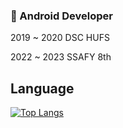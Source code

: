 ### 🌱 Android Developer
2019 ~ 2020 DSC HUFS

2022 ~ 2023 SSAFY 8th
## Language
[![Top Langs](https://github-readme-stats.vercel.app/api/top-langs/?username=kosdjs&layout=pie)](https://github.com/anuraghazra/github-readme-stats)
<!--
**kosdjs/kosdjs** is a ✨ _special_ ✨ repository because its `README.md` (this file) appears on your GitHub profile.

Here are some ideas to get you started:

- 🔭 I’m currently working on ...
- 🌱 I’m currently learning ...
- 👯 I’m looking to collaborate on ...
- 🤔 I’m looking for help with ...
- 💬 Ask me about ...
- 📫 How to reach me: ...
- 😄 Pronouns: ...
- ⚡ Fun fact: ...
-->
